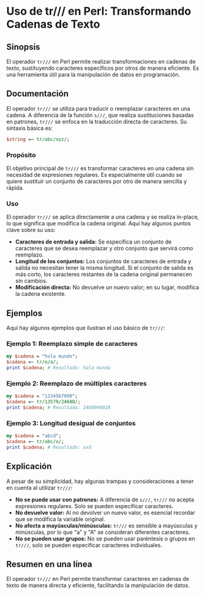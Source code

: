 <!--
Meta Description: # Uso de tr/// en Perl: Transformando Cadenas de Texto ## Sinopsis El operador `tr///` en Perl permite realizar transformaciones en cadenas de texto, ...
Meta Keywords: caracteres, cadena, que, perl, una
-->

# Uso de tr/// en Perl: Transformando Cadenas de Texto

## Sinopsis
El operador `tr///` en Perl permite realizar transformaciones en cadenas de texto, sustituyendo caracteres específicos por otros de manera eficiente. Es una herramienta útil para la manipulación de datos en programación.

## Documentación
El operador `tr///` se utiliza para traducir o reemplazar caracteres en una cadena. A diferencia de la función `s///`, que realiza sustituciones basadas en patrones, `tr///` se enfoca en la traducción directa de caracteres. Su sintaxis básica es:

```perl
$string =~ tr/abc/xyz/;
```

### Propósito
El objetivo principal de `tr///` es transformar caracteres en una cadena sin necesidad de expresiones regulares. Es especialmente útil cuando se quiere sustituir un conjunto de caracteres por otro de manera sencilla y rápida.

### Uso
El operador `tr///` se aplica directamente a una cadena y se realiza in-place, lo que significa que modifica la cadena original. Aquí hay algunos puntos clave sobre su uso:

- **Caracteres de entrada y salida:** Se especifica un conjunto de caracteres que se desea reemplazar y otro conjunto que servirá como reemplazo.
- **Longitud de los conjuntos:** Los conjuntos de caracteres de entrada y salida no necesitan tener la misma longitud. Si el conjunto de salida es más corto, los caracteres restantes de la cadena original permanecen sin cambios.
- **Modificación directa:** No devuelve un nuevo valor; en su lugar, modifica la cadena existente.

## Ejemplos
Aquí hay algunos ejemplos que ilustran el uso básico de `tr///`:

### Ejemplo 1: Reemplazo simple de caracteres
```perl
my $cadena = "hola mundo";
$cadena =~ tr/o/a/;
print $cadena; # Resultado: hala munda
```

### Ejemplo 2: Reemplazo de múltiples caracteres
```perl
my $cadena = "1234567890";
$cadena =~ tr/13579/24680/;
print $cadena; # Resultado: 2468046028
```

### Ejemplo 3: Longitud desigual de conjuntos
```perl
my $cadena = "abcd";
$cadena =~ tr/abc/x/;
print $cadena; # Resultado: xxd
```

## Explicación
A pesar de su simplicidad, hay algunas trampas y consideraciones a tener en cuenta al utilizar `tr///`:

- **No se puede usar con patrones:** A diferencia de `s///`, `tr///` no acepta expresiones regulares. Solo se pueden especificar caracteres.
- **No devuelve valor:** Al no devolver un nuevo valor, es esencial recordar que se modifica la variable original.
- **No afecta a mayúsculas/minúsculas:** `tr///` es sensible a mayúsculas y minúsculas, por lo que "a" y "A" se consideran diferentes caracteres.
- **No se pueden usar grupos:** No se pueden usar paréntesis o grupos en `tr///`, solo se pueden especificar caracteres individuales.

## Resumen en una línea
El operador `tr///` en Perl permite transformar caracteres en cadenas de texto de manera directa y eficiente, facilitando la manipulación de datos.